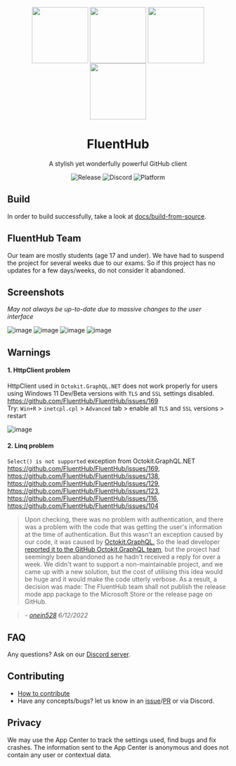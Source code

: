 <p align="center">
  <img width="128" align="center" src="https://cdn.discordapp.com/attachments/959204796848537630/999697713828479056/1.png" />
  <img width="128" align="center" src="https://cdn.discordapp.com/attachments/959204796848537630/999697712796684308/2.png" />
  <img width="128" align="center" src="https://cdn.discordapp.com/attachments/959204796848537630/999697713153192038/3.png" />
  <img width="128" align="center" src="https://cdn.discordapp.com/attachments/959204796848537630/999697713501327370/4.png" />
</p>
<h1 align="center">
  FluentHub
</h1>
<p align="center">
  A stylish yet wonderfully powerful GitHub client
</p>

<p align="center">
  <a style="text-decoration:none" href="https://github.com/fluenthub-community/FluentHub/releases">
    <img src="https://img.shields.io/github/v/release/fluenthub-community/fluenthub?include_prereleases" alt="Release" />
  </a>
  <a style="text-decoration:none" href="https://discord.gg/8KtRkjq2Q4">
    <img src="https://img.shields.io/discord/935562861701390336?color=blue&label=Discord" alt="Discord" />
  </a>
  <a style="text-decoration:none">
    <img src="https://img.shields.io/badge/Platform-Windows-red" alt="Platform" />
  </a>
</p>

## Build

In order to build successfully, take a look at [docs/build-from-source](docs/build-from-source.md).

## FluentHub Team

Our team are mostly students (age 17 and under). We have had to suspend the project for several weeks due to our exams. So if this project has no updates for a few days/weeks, do not consider it abandoned.

## Screenshots
*May not always be up-to-date due to massive changes to the user interface*

![image](https://user-images.githubusercontent.com/62196528/180275324-ede16609-51da-491a-ac08-3e88b3ac81a8.png)
![image](https://user-images.githubusercontent.com/62196528/180275363-08d8f3ae-31f9-4ba3-ad85-8926ae23bfb7.png)
![image](https://user-images.githubusercontent.com/62196528/180275377-c35e5348-2e8c-44e5-ba57-ab4199547589.png)
![image](https://user-images.githubusercontent.com/62196528/180275385-4534c2cd-e309-47e7-bc73-d25298957445.png)


## Warnings

#### 1. HttpClient problem

HttpClient used in `Octokit.GraphQL.NET` does not work properly for users using Windows 11 Dev/Beta versions with `TLS` and `SSL` settings disabled. https://github.com/FluentHub/FluentHub/issues/169
</br>Try: `Win+R` > `inetcpl.cpl` > `Advanced` tab > enable all `TLS` and `SSL` versions > restart

![image](https://user-images.githubusercontent.com/99880210/164863685-27770148-4c68-4920-bf87-8c0dd2b0272f.png)

#### 2. Linq problem

`Select() is not supported` exception from Octokit.GraphQL.NET https://github.com/FluentHub/FluentHub/issues/169, https://github.com/FluentHub/FluentHub/issues/138, https://github.com/FluentHub/FluentHub/issues/129, https://github.com/FluentHub/FluentHub/issues/123, https://github.com/FluentHub/FluentHub/issues/116, https://github.com/FluentHub/FluentHub/issues/104

> Upon checking, there was no problem with authentication, and there was a problem with the code that was getting the user's information at the time of authentication. But this wasn't an exception caused by our code, it was caused by [Octokit.GraphQL.](https://github.com/octokit/octokit.graphql.net) So the lead developer [reported it to the GitHub Octokit.GraphQL team](https://github.com/octokit/octokit.graphql.net/issues/262), but the project had seemingly been abandoned as he hadn't received a reply for over a week. We didn't want to support a non-maintainable project, and we came up with a new solution, but the cost of utilising this idea would be huge and it would make the code utterly verbose. As a result, a decision was made: The FluentHub team shall not publish the release mode app package to the Microsoft Store or the release page on GitHub. 

> *- [onein528](https://github.com/onein528) 6/12/2022*

## FAQ

Any questions? Ask on our [Discord server](https://discord.gg/8KtRkjq2Q4).

## Contributing

- [How to contribute](https://hub.codrex.dev/docs/contrib)
- Have any concepts/bugs? let us know in an [issue](https://github.com/fluenthub-community/FluentHub/issues)/[PR](https://github.com/fluenthub-community/FluentHub/pulls) or via Discord.

## Privacy

We may use the App Center to track the settings used, find bugs and fix crashes. The information sent to the App Center is anonymous and does not contain any user or contextual data.
